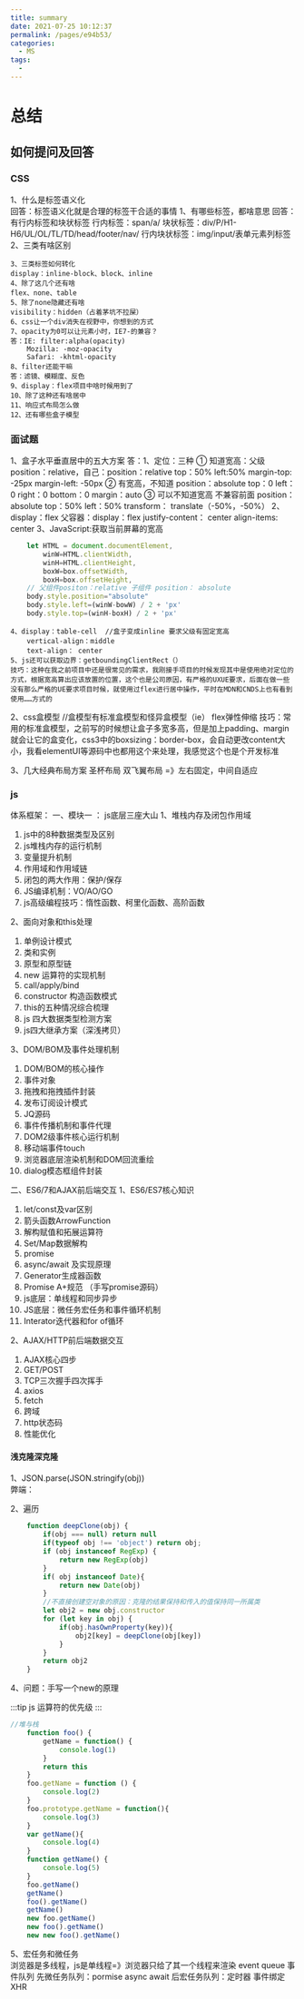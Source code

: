 ```yaml
---
title: summary
date: 2021-07-25 10:12:37
permalink: /pages/e94b53/
categories:
  - MS
tags:
  - 
---
```

# 总结
## 如何提问及回答
### CSS
1、什么是标签语义化  
回答：标签语义化就是合理的标签干合适的事情
    1、有哪些标签，都啥意思
    回答：有行内标签和块状标签
    行内标签：span/a/
    块状标签：div/P/H1-H6/UL/OL/TL/TD/head/footer/nav/
    行内块状标签：img/input/表单元素列标签
    2、三类有啥区别

    3、三类标签如何转化
    display：inline-block、block、inline
    4、除了这几个还有啥
    flex、none、table
    5、除了none隐藏还有啥
    visibility：hidden（占着茅坑不拉屎）
    6、css让一个div消失在视野中，你想到的方式
    7、opacity为0可以让元素小时，IE7-的兼容？
    答：IE: filter:alpha(opacity)
        Mozilla: -moz-opacity
        Safari: -khtml-opacity
    8、filter还能干嘛
    答：滤镜、模糊度、反色
    9、display：flex项目中啥时候用到了
    10、除了这种还有啥居中
    11、响应式布局怎么做
    12、还有哪些盒子模型

### 面试题
1、盒子水平垂直居中的五大方案
答：1、定位：三种
        ① 知道宽高：父级position：relative，自己：position：relative
            top：50%
            left:50%
            margin-top: -25px
            margin-left: -50px
        ② 有宽高，不知道
            position：absolute
            top：0
            left：0
            right：0
            bottom：0
            margin：auto
        ③  可以不知道宽高  不兼容前面 position：absolute
            top：50%
            left：50%
            transform： translate（-50%，-50%）
    2、display：flex
        父容器：display：flex
                justify-content： center
                align-items: center
    3、JavaScript:获取当前屏幕的宽高
```js
    let HTML = document.documentElement,
        winW=HTML.clientWidth,
        winH=HTML.clientHeight,
        boxW=box.offsetWidth,
        boxH=box.offsetHeight,
    // 父组件positon：relative 子组件 position： absolute
    body.style.position="absolute"
    body.style.left=(winW-bowW) / 2 + 'px'
    body.style.top=(winH-boxH) / 2 + 'px'
```
    4、display：table-cell  //盒子变成inline 要求父级有固定宽高
        vertical-align：middle
        text-align： center
    5、js还可以获取边界：getboundingClientRect（）
    技巧：这种在我之前项目中还是很常见的需求，我刚接手项目的时候发现其中是使用绝对定位的方式，根据宽高算出应该放置的位置，这个也是公司原因，有严格的UXUE要求，后面在做一些没有那么严格的UE要求项目时候，就使用过flex进行居中操作，平时在MDN和CNDS上也有看到使用……方式的
2、css盒模型
    //盒模型有标准盒模型和怪异盒模型（ie）  flex弹性伸缩
    技巧：常用的标准盒模型，之前写的时候想让盒子多宽多高，但是加上padding、margin就会让它的盒变化，css3中的boxsizing：border-box，会自动更改content大小，我看elementUI等源码中也都用这个来处理，我感觉这个也是个开发标准 
    
3、几大经典布局方案
    圣杯布局
    双飞翼布局
    =》左右固定，中间自适应


### js

体系框架：
一、模块一 ： js底层三座大山
1、堆栈内存及闭包作用域
1. js中的8种数据类型及区别
2. js堆栈内存的运行机制
3. 变量提升机制
4. 作用域和作用域链
5. 闭包的两大作用：保护/保存
6. JS编译机制：VO/AO/GO
7. js高级编程技巧：惰性函数、柯里化函数、高阶函数

2、面向对象和this处理
1. 单例设计模式
2. 类和实例
3. 原型和原型链
4. new 运算符的实现机制
5. call/apply/bind
6. constructor 构造函数模式
7. this的五种情况综合梳理
8. js 四大数据类型检测方案
9. js四大继承方案（深浅拷贝）

3、DOM/BOM及事件处理机制
1. DOM/BOM的核心操作
2. 事件对象
3. 拖拽和拖拽插件封装
4. 发布订阅设计模式
5. JQ源码
6. 事件传播机制和事件代理
7. DOM2级事件核心运行机制
8. 移动端事件touch
9. 浏览器底层渲染机制和DOM回流重绘
10. dialog模态框组件封装

二、ES6/7和AJAX前后端交互
1、ES6/ES7核心知识
1. let/const及var区别
2. 箭头函数ArrowFunction
3. 解构赋值和拓展运算符
4. Set/Map数据解构
5. promise
6. async/await 及实现原理
7. Generator生成器函数
8. Promise A+规范 （手写promise源码）
9. js底层：单线程和同步异步
10. JS底层：微任务宏任务和事件循环机制
11. Interator迭代器和for of循环

2、AJAX/HTTP前后端数据交互
1. AJAX核心四步
2. GET/POST
3. TCP三次握手四次挥手
4. axios
5. fetch
6. 跨域
7. http状态码
8. 性能优化



#### 浅克隆深克隆
1、JSON.parse(JSON.stringify(obj))  
    弊端：

2、遍历
```js
    function deepClone(obj) {
        if(obj === null) return null
        if(typeof obj !== 'object') return obj;
        if (obj instanceof RegExp) {
            return new RegExp(obj)
        }
        if( obj instanceof Date){
            return new Date(obj)
        }
        //不直接创建空对象的原因：克隆的结果保持和传入的值保持同一所属类
        let obj2 = new obj.constructor
        for (let key in obj) {
            if(obj.hasOwnProperty(key)){
                obj2[key] = deepClone(obj[key])
            }
        }
        return obj2
    }
```

4、问题：手写一个new的原理

:::tip
js 运算符的优先级
:::

```js
//堆与栈
    function foo() {
        getName = function() {
            console.log(1)
        }
        return this
    }
    foo.getName = function () {
        console.log(2)
    }
    foo.prototype.getName = function(){
        console.log(3)
    }
    var getName(){
        console.log(4)
    }
    function getName() {
        console.log(5)
    }
    foo.getName()
    getName()
    foo().getName()
    getName()
    new foo.getName()
    new foo().getName()
    new new foo().getName()
```

5、宏任务和微任务   
浏览器是多线程，js是单线程=》浏览器只给了其一个线程来渲染
event queue 事件队列
先微任务队列：pormise  async await
后宏任务队列：定时器  事件绑定 XHR

